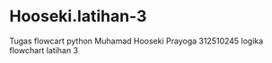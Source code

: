 # Hooseki.latihan-3
Tugas flowcart python Muhamad Hooseki Prayoga 312510245  logika flowchart latihan 3 
